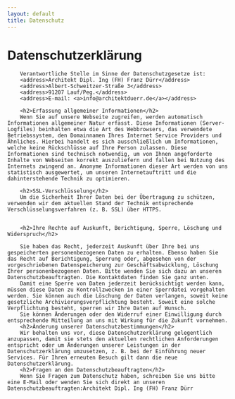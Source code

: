 ```yaml
---
layout: default
title: Datenschutz
---
```

<h1>Datenschutzerklärung</h1>

		Verantwortliche Stelle im Sinne der Datenschutzgesetze ist:
		<address>Architekt Dipl. Ing (FH) Franz Dürr</address>
		<address>Albert-Schweitzer-Straße 3</address>
		<address>91207 Lauf/Peg.</address>
		<address>E-mail: <a>info@architektduerr.de</a></address>

		<h2>Erfassung allgemeiner Informationen</h2>
		Wenn Sie auf unsere Webseite zugreifen, werden automatisch Informationen allgemeiner Natur erfasst. Diese Informationen (Server-Logfiles) beinhalten etwa die Art des Webbrowsers, das verwendete Betriebssystem, den Domainnamen Ihres Internet Service Providers und Ähnliches. Hierbei handelt es sich ausschließlich um Informationen, welche keine Rückschlüsse auf Ihre Person zulassen. Diese Informationen sind technisch notwendig, um von Ihnen angeforderte Inhalte von Webseiten korrekt auszuliefern und fallen bei Nutzung des Internets zwingend an. Anonyme Informationen dieser Art werden von uns statistisch ausgewertet, um unseren Internetauftritt und die dahinterstehende Technik zu optimieren.

		<h2>SSL-Verschlüsselung</h2>
		Um die Sicherheit Ihrer Daten bei der Übertragung zu schützen, verwenden wir dem aktuellen Stand der Technik entsprechende Verschlüsselungsverfahren (z. B. SSL) über HTTPS.


		<h2>Ihre Rechte auf Auskunft, Berichtigung, Sperre, Löschung und Widerspruch</h2>

		Sie haben das Recht, jederzeit Auskunft über Ihre bei uns gespeicherten personenbezogenen Daten zu erhalten. Ebenso haben Sie das Recht auf Berichtigung, Sperrung oder, abgesehen von der vorgeschriebenen Datenspeicherung zur Geschäftsabwicklung, Löschung Ihrer personenbezogenen Daten. Bitte wenden Sie sich dazu an unseren Datenschutzbeauftragten. Die Kontaktdaten finden Sie ganz unten.
		Damit eine Sperre von Daten jederzeit berücksichtigt werden kann, müssen diese Daten zu Kontrollzwecken in einer Sperrdatei vorgehalten werden. Sie können auch die Löschung der Daten verlangen, soweit keine gesetzliche Archivierungsverpflichtung besteht. Soweit eine solche Verpflichtung besteht, sperren wir Ihre Daten auf Wunsch.
		Sie können Änderungen oder den Widerruf einer Einwilligung durch entsprechende Mitteilung an uns mit Wirkung für die Zukunft vornehmen.
		<h2>Änderung unserer Datenschutzbestimmungen</h2>
		Wir behalten uns vor, diese Datenschutzerklärung gelegentlich anzupassen, damit sie stets den aktuellen rechtlichen Anforderungen entspricht oder um Änderungen unserer Leistungen in der Datenschutzerklärung umzusetzen, z. B. bei der Einführung neuer Services. Für Ihren erneuten Besuch gilt dann die neue Datenschutzerklärung.
		<h2>Fragen an den Datenschutzbeauftragten</h2>
		Wenn Sie Fragen zum Datenschutz haben, schreiben Sie uns bitte eine E-Mail oder wenden Sie sich direkt an unseren Datenschutzbeauftragten:Architekt Dipl. Ing (FH) Franz Dürr